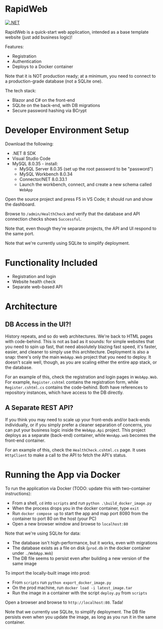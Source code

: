 # RapidWeb

[![.NET](https://github.com/nightblade9/RapidWeb/actions/workflows/dotnet.yml/badge.svg)](https://github.com/nightblade9/RapidWeb/actions/workflows/dotnet.yml)

RapidWeb is a quick-start web application, intended as a base template website (just add business logic)!

Features:
- Registration 
- Authentication 
- Deploys to a Docker container

Note that it is NOT production ready; at a minimum, you need to connect to a production-grade database (not a SQLite one).

The tech stack:

- Blazor and C# on the front-end
- SQLite on the back-end, with DB migrations
- Secure password hashing via BCrypt

# Developer Environment Setup

Download the following:

- .NET 8 SDK
- Visual Studio Code
- MySQL 8.0.35 - install:
    - MySQL Server 8.0.35 (set up the root password to be "password")
    - MySQL Workbench 8.0.34
    - Connector/NET 8.0.33.1
    - Launch the workbench, connect, and create a new schema called `WebApp`

Open the source project and press F5 in VS Code; it should run and show the dashboard.

Browse to `/admin/HealthCheck` and verify that the database and API connection checks shows `Successful`.

Note that, even though they're separate projects, the API and UI respond to the same port.

Note that we're currently using SQLite to simplify deployment.


# Functionality Included

- Registration and login
- Website health check
- Separate web-based API

# Architecture

## DB Access in the UI?!

History repeats, and so do web architectures. We're back to HTML pages with code-behind. This is not as bad as it sounds: for simple websites that you need to spin up fast, that need absolutely blazing fast speed, it's faster, easier, and cleaner to simply use this architecture. Deployment is also a snap: there's only the main `WebApp.Web` project that you need to deploy. It doesn't scale well, though, as you are scaling either the entire app stack, or the database.

For an example of this, check the registration and login pages in `WebApp.Web`.  For example, `Register.cshtml` contains the registration form, while `Register.cshtml.cs` contains the code-behind. Both have references to repository instances, which have access to the DB directly.

## A Separate REST API?

If you think you may need to scale up your front-ends and/or back-ends individually, or if you simply prefer a cleaner separation of concerns, you can put your business logic inside the `WebApp.Api` project. This project deploys as a separate (back-end) container, while `WenApp.web` becomes the front-end container.

For an example of this, check the `HealthCheck.cshtml.cs` page. It uses `HttpClient` to make a call to the API to fetch the API's status.

# Running the App via Docker

To run the application via Docker (TODO: update this with two-container instructions):

- From a shell, `cd` into `scripts` and run `python .\build_docker_image.py`
- When the process drops you in the docker container, type `exit`
- Run `docker compose up` to start the app and map port 8080 from the container to port 80 on the host (your PC)
- Open a new browser window and browse to `localhost:80`

Note that we're using SQLite for data:
- The database isn't high-performance, but it works, even with migrations
- The database exists as a file on disk (`prod.db` in the docker container under `./WebApp.Web`)
- The DB file seems to persist even after building a new version of the same image

To import the locally-built image into prod:

- From `scripts` run `python export_docker_image.py`
- On the prod machine, run `docker load -i latest_image.tar`
- Run the image in a container with the script `deploy.py` from `scripts`

Open a browser and browse to `http://localhost:80`. Tada!

Note that we currently use SQLite, to simplify deployment. The DB file persists even when you update the image, as long as you run it in the same container.

